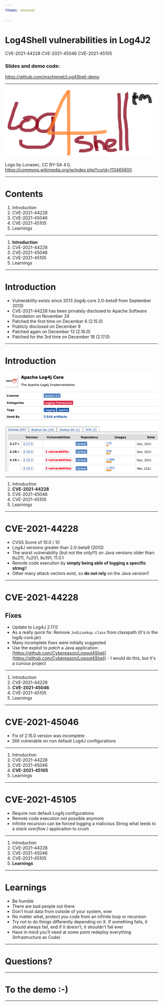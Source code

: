 ```yaml
---
theme: uncover

---
```


# Log4Shell vulnerabilities in Log4J2

CVE-2021-44228
CVE-2021-45046
CVE-2021-45105

### Slides and demo code:

https://github.com/mschmnet/Log4Shell-demo

---

![w:1000](img/Log4Shell_logo.png)

Logo by Lunasec, CC BY-SA 4.0, https://commons.wikimedia.org/w/index.php?curid=113465600

---

# Contents

1. Introduction 
2. CVE-2021-44228
3. CVE-2021-45046
4. CVE-2021-45105
5. Learnings

---

1. **Introduction**
2. CVE-2021-44228
3. CVE-2021-45046
4. CVE-2021-45105
5. Learnings

---

# Introduction

* Vulnerability exists since 2013 (log4j-core 2.0-beta9 from September 2013)
* CVE-2021-44228 has been privately disclosed to Apache Software Foundation on November 24 
* Patched the first time on December 6 (2.15.0)
* Publicly disclosed on December 9
* Patched again on December 13 (2.16.0)
* Patched for the 3rd time on December 18 (2.17.0)

---

# Introduction

![w:800](img/apache-versions.png)

---

1. Introduction
2. **CVE-2021-44228**
3. CVE-2021-45046
4. CVE-2021-45105
5. Learnings

---

# CVE-2021-44228

* CVSS Score of 10.0 / 10
* Log4J versions greater than 2.0-beta9 (2013)
* The worst vulnerability (but not the only!!!) on Java versions older than: 6u211, 7u201, 8u191, 11.0.1
* Remote code execution by **simply being able of logging a specific string**!!
* Other many attack vectors exist, so **do not rely** on the Java version!!

---

# CVE-2021-44228

## Fixes

* Update to Log4J 2.17.0
* As a really quick fix: Remove `JndiLookup.class` from classpath (it's in the log4j-core.jar)
* Many incomplete fixes were initially suggested
* Use the exploit to _patch_ a Java application: [https://github.com/Cybereason/Logout4Shell](https://github.com/Cybereason/Logout4Shell) - I would do this, but it's a curious project

---

1. Introduction
2. CVE-2021-44228
3. **CVE-2021-45046**
4. CVE-2021-45105
5. Learnings

---

# CVE-2021-45046

* Fix of 2.15.0 version was incomplete
* Still vulnerable on non default Log4J configurations

---

1. Introduction
2. CVE-2021-44228
3. CVE-2021-45046
4. **CVE-2021-45105**
5. Learnings

---

# CVE-2021-45105

* Require non default Log4j configurations
* Remote code execution not possible anymore
* Infinite recursion can be forced logging a malicious String what leeds to a _stack overflow_ / application to crush 

---

1. Introduction
2. CVE-2021-44228
3. CVE-2021-45046
4. CVE-2021-45105
5. **Learnings**

---

# Learnings

* Be humble
* There are bad people out there
* Don't trust data from outside of your system, ever
* No matter what, protect you code from an infinite loop or recursion
* Try not to do things differently depending on X. If something fails, it should always fail,
  end if it doesn't, it shouldn't fail ever
* Have in mind you'll need at some point redeploy everything (Infrastructure as Code)

<!-- https://issues.apache.org/jira/browse/LOG4J2-313 -->

---

# Questions?

---

# To the demo :-)
 
---
